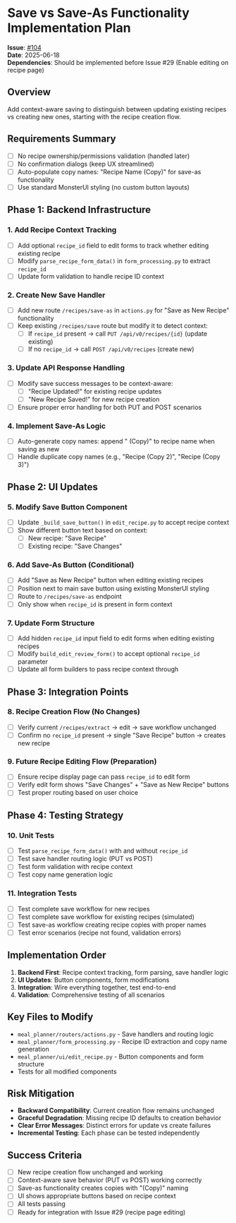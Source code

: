 # Save vs Save-As Functionality Implementation Plan

**Issue**: [#104](https://github.com/gsganden/meal_planner/issues/104)  
**Date**: 2025-06-18  
**Dependencies**: Should be implemented before Issue #29 (Enable editing on recipe page)

## Overview
Add context-aware saving to distinguish between updating existing recipes vs creating new ones, starting with the recipe creation flow.

## Requirements Summary
- [ ] No recipe ownership/permissions validation (handled later)
- [ ] No confirmation dialogs (keep UX streamlined)
- [ ] Auto-populate copy names: "Recipe Name (Copy)" for save-as functionality
- [ ] Use standard MonsterUI styling (no custom button layouts)

## Phase 1: Backend Infrastructure

### 1. Add Recipe Context Tracking
- [ ] Add optional `recipe_id` field to edit forms to track whether editing existing recipe
- [ ] Modify `parse_recipe_form_data()` in `form_processing.py` to extract `recipe_id`
- [ ] Update form validation to handle recipe ID context

### 2. Create New Save Handler
- [ ] Add new route `/recipes/save-as` in `actions.py` for "Save as New Recipe" functionality
- [ ] Keep existing `/recipes/save` route but modify it to detect context:
  - [ ] If `recipe_id` present → call `PUT /api/v0/recipes/{id}` (update existing)
  - [ ] If no `recipe_id` → call `POST /api/v0/recipes` (create new)

### 3. Update API Response Handling
- [ ] Modify save success messages to be context-aware:
  - [ ] "Recipe Updated!" for existing recipe updates
  - [ ] "New Recipe Saved!" for new recipe creation
- [ ] Ensure proper error handling for both PUT and POST scenarios

### 4. Implement Save-As Logic
- [ ] Auto-generate copy names: append " (Copy)" to recipe name when saving as new
- [ ] Handle duplicate copy names (e.g., "Recipe (Copy 2)", "Recipe (Copy 3)")

## Phase 2: UI Updates

### 5. Modify Save Button Component
- [ ] Update `_build_save_button()` in `edit_recipe.py` to accept recipe context
- [ ] Show different button text based on context:
  - [ ] New recipe: "Save Recipe"
  - [ ] Existing recipe: "Save Changes"

### 6. Add Save-As Button (Conditional)
- [ ] Add "Save as New Recipe" button when editing existing recipes
- [ ] Position next to main save button using existing MonsterUI styling
- [ ] Route to `/recipes/save-as` endpoint
- [ ] Only show when `recipe_id` is present in form context

### 7. Update Form Structure
- [ ] Add hidden `recipe_id` input field to edit forms when editing existing recipes
- [ ] Modify `build_edit_review_form()` to accept optional `recipe_id` parameter
- [ ] Update all form builders to pass recipe context through

## Phase 3: Integration Points

### 8. Recipe Creation Flow (No Changes)
- [ ] Verify current `/recipes/extract` → edit → save workflow unchanged
- [ ] Confirm no `recipe_id` present → single "Save Recipe" button → creates new recipe

### 9. Future Recipe Editing Flow (Preparation)
- [ ] Ensure recipe display page can pass `recipe_id` to edit form
- [ ] Verify edit form shows "Save Changes" + "Save as New Recipe" buttons
- [ ] Test proper routing based on user choice

## Phase 4: Testing Strategy

### 10. Unit Tests
- [ ] Test `parse_recipe_form_data()` with and without `recipe_id`
- [ ] Test save handler routing logic (PUT vs POST)
- [ ] Test form validation with recipe context
- [ ] Test copy name generation logic

### 11. Integration Tests
- [ ] Test complete save workflow for new recipes
- [ ] Test complete save workflow for existing recipes (simulated)
- [ ] Test save-as workflow creating recipe copies with proper names
- [ ] Test error scenarios (recipe not found, validation errors)

## Implementation Order

1. **Backend First**: Recipe context tracking, form parsing, save handler logic
2. **UI Updates**: Button components, form modifications  
3. **Integration**: Wire everything together, test end-to-end
4. **Validation**: Comprehensive testing of all scenarios

## Key Files to Modify

- `meal_planner/routers/actions.py` - Save handlers and routing logic
- `meal_planner/form_processing.py` - Recipe ID extraction and copy name generation
- `meal_planner/ui/edit_recipe.py` - Button components and form structure
- Tests for all modified components

## Risk Mitigation

- **Backward Compatibility**: Current creation flow remains unchanged
- **Graceful Degradation**: Missing recipe ID defaults to creation behavior
- **Clear Error Messages**: Distinct errors for update vs create failures
- **Incremental Testing**: Each phase can be tested independently

## Success Criteria

- [ ] New recipe creation flow unchanged and working
- [ ] Context-aware save behavior (PUT vs POST) working correctly
- [ ] Save-as functionality creates copies with "(Copy)" naming
- [ ] UI shows appropriate buttons based on recipe context
- [ ] All tests passing
- [ ] Ready for integration with Issue #29 (recipe page editing)
